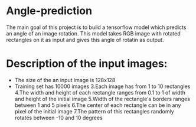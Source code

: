 # Angle-prediction
The main goal of this project is to build a tensorflow model which predicts an angle of an image rotation. This model takes RGB image with rotated rectangles on it as input and gives this angle of rotatin as output.
# Description of the input images:
  * The size of the an input image is 128x128
  * Training set has 10000 images
  3.Each image has from 1 to 10 rectangles
  4.The width and height of each rectangle ranges from 0.1 to 1 of width and height of the initial image
  5.Width of the rectangle's borders ranges between 1 and 5 pixels
  6.The center of each rectangle can be in any pixel of the initial image
  7.The pattern of this rectangles randomly rotates between -10 and 10 degrees

